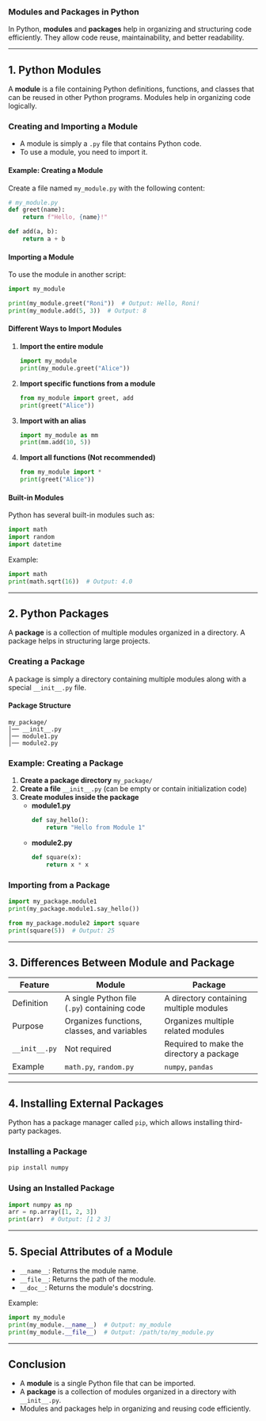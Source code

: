 ### **Modules and Packages in Python**

In Python, **modules** and **packages** help in organizing and structuring code efficiently. They allow code reuse, maintainability, and better readability.

---

## **1. Python Modules**
A **module** is a file containing Python definitions, functions, and classes that can be reused in other Python programs. Modules help in organizing code logically.

### **Creating and Importing a Module**
- A module is simply a `.py` file that contains Python code.
- To use a module, you need to import it.

#### **Example: Creating a Module**
Create a file named `my_module.py` with the following content:
```python
# my_module.py
def greet(name):
    return f"Hello, {name}!"

def add(a, b):
    return a + b
```

#### **Importing a Module**
To use the module in another script:
```python
import my_module

print(my_module.greet("Roni"))  # Output: Hello, Roni!
print(my_module.add(5, 3))  # Output: 8
```

#### **Different Ways to Import Modules**
1. **Import the entire module**
   ```python
   import my_module
   print(my_module.greet("Alice"))
   ```
2. **Import specific functions from a module**
   ```python
   from my_module import greet, add
   print(greet("Alice"))
   ```
3. **Import with an alias**
   ```python
   import my_module as mm
   print(mm.add(10, 5))
   ```
4. **Import all functions (Not recommended)**
   ```python
   from my_module import *
   print(greet("Alice"))
   ```

#### **Built-in Modules**
Python has several built-in modules such as:
```python
import math
import random
import datetime
```
Example:
```python
import math
print(math.sqrt(16))  # Output: 4.0
```

---

## **2. Python Packages**
A **package** is a collection of multiple modules organized in a directory. A package helps in structuring large projects.

### **Creating a Package**
A package is simply a directory containing multiple modules along with a special `__init__.py` file.

#### **Package Structure**
```
my_package/
│── __init__.py
│── module1.py
│── module2.py
```

### **Example: Creating a Package**
1. **Create a package directory** `my_package/`
2. **Create a file** `__init__.py` (can be empty or contain initialization code)
3. **Create modules inside the package**
   - **module1.py**
     ```python
     def say_hello():
         return "Hello from Module 1"
     ```
   - **module2.py**
     ```python
     def square(x):
         return x * x
     ```

### **Importing from a Package**
```python
import my_package.module1
print(my_package.module1.say_hello())

from my_package.module2 import square
print(square(5))  # Output: 25
```

---

## **3. Differences Between Module and Package**
| Feature       | Module | Package |
|--------------|--------|---------|
| Definition   | A single Python file (`.py`) containing code | A directory containing multiple modules |
| Purpose      | Organizes functions, classes, and variables | Organizes multiple related modules |
| `__init__.py` | Not required | Required to make the directory a package |
| Example      | `math.py`, `random.py` | `numpy`, `pandas` |

---

## **4. Installing External Packages**
Python has a package manager called `pip`, which allows installing third-party packages.

### **Installing a Package**
```bash
pip install numpy
```

### **Using an Installed Package**
```python
import numpy as np
arr = np.array([1, 2, 3])
print(arr)  # Output: [1 2 3]
```

---

## **5. Special Attributes of a Module**
- `__name__`: Returns the module name.
- `__file__`: Returns the path of the module.
- `__doc__`: Returns the module's docstring.

Example:
```python
import my_module
print(my_module.__name__)  # Output: my_module
print(my_module.__file__)  # Output: /path/to/my_module.py
```

---

## **Conclusion**
- A **module** is a single Python file that can be imported.
- A **package** is a collection of modules organized in a directory with `__init__.py`.
- Modules and packages help in organizing and reusing code efficiently.
